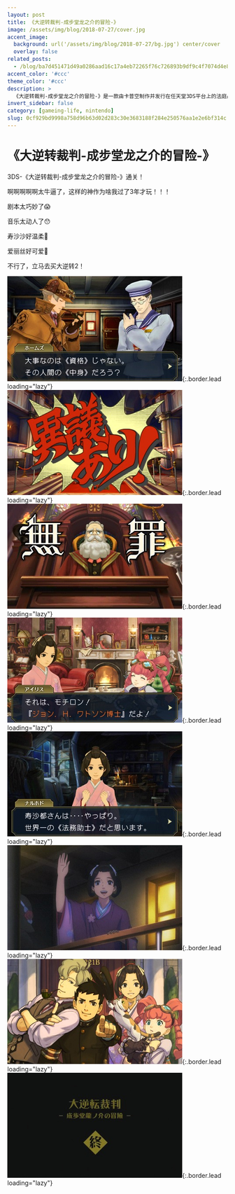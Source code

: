 ```yaml
---
layout: post
title: 《大逆转裁判-成步堂龙之介的冒险-》
image: /assets/img/blog/2018-07-27/cover.jpg
accent_image: 
  background: url('/assets/img/blog/2018-07-27/bg.jpg') center/cover
  overlay: false
related_posts:
  - /blog/ba7d451471d49a0286aad16c17a4eb72265f76c726893b9df9c4f7074d4e822a/
accent_color: '#ccc'
theme_color: '#ccc'
description: >
  《大逆转裁判-成步堂龙之介的冒险-》是一款由卡普空制作并发行在任天堂3DS平台上的法庭战斗冒险游戏。本作是《逆转裁判》系列的第八作，以及其正统作品的第六作，其剧情为《逆转裁判》的前传。主要描述19世纪末，成步堂龙一的祖先成步堂龙之介的冒险故事。此游戏于2015年7月9日在日本发行。
invert_sidebar: false
category: [gameing-life, nintendo]
slug: 0cf929bd9998a758d96b63d02d283c30e3683188f284e250576aa1e2e6bf314c
---
```


# 《大逆转裁判-成步堂龙之介的冒险-》

3DS-《大逆转裁判-成步堂龙之介的冒险-》通关！

啊啊啊啊啊太牛逼了，这样的神作为啥我过了3年才玩！！！

剧本太巧妙了😱

音乐太动人了😯

寿沙沙好温柔🤤

爱丽丝好可爱🤤

不行了，立马去买大逆转2！

![](/assets/img/blog/2018-07-27/1.jpg){:.border.lead loading="lazy"}
![](/assets/img/blog/2018-07-27/2.jpg){:.border.lead loading="lazy"}
![](/assets/img/blog/2018-07-27/3.jpg){:.border.lead loading="lazy"}
![](/assets/img/blog/2018-07-27/4.jpg){:.border.lead loading="lazy"}
![](/assets/img/blog/2018-07-27/5.jpg){:.border.lead loading="lazy"}
![](/assets/img/blog/2018-07-27/6.jpg){:.border.lead loading="lazy"}
![](/assets/img/blog/2018-07-27/7.jpg){:.border.lead loading="lazy"}
![](/assets/img/blog/2018-07-27/8.jpg){:.border.lead loading="lazy"}

